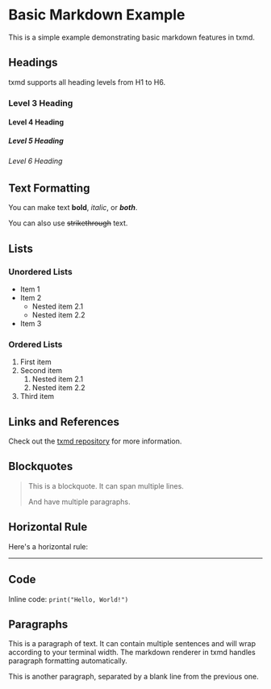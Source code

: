 # Basic Markdown Example

This is a simple example demonstrating basic markdown features in txmd.

## Headings

txmd supports all heading levels from H1 to H6.

### Level 3 Heading
#### Level 4 Heading
##### Level 5 Heading
###### Level 6 Heading

## Text Formatting

You can make text **bold**, *italic*, or ***both***.

You can also use ~~strikethrough~~ text.

## Lists

### Unordered Lists

- Item 1
- Item 2
  - Nested item 2.1
  - Nested item 2.2
- Item 3

### Ordered Lists

1. First item
2. Second item
   1. Nested item 2.1
   2. Nested item 2.2
3. Third item

## Links and References

Check out the [txmd repository](https://github.com/guglielmo/txmd) for more information.

## Blockquotes

> This is a blockquote.
> It can span multiple lines.
>
> And have multiple paragraphs.

## Horizontal Rule

Here's a horizontal rule:

---

## Code

Inline code: `print("Hello, World!")`

## Paragraphs

This is a paragraph of text. It can contain multiple sentences and will wrap
according to your terminal width. The markdown renderer in txmd handles
paragraph formatting automatically.

This is another paragraph, separated by a blank line from the previous one.
